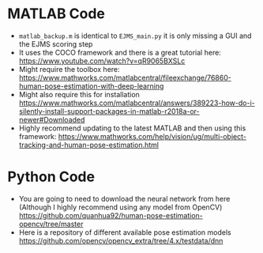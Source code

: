 # MATLAB Code
- `matlab_backup.m` is identical to `EJMS_main.py` it is only missing a GUI and the EJMS scoring step
- It uses the COCO framework and there is a great tutorial here: https://www.youtube.com/watch?v=qR9065BXSLc
- Might require the toolbox here:
  https://www.mathworks.com/matlabcentral/fileexchange/76860-human-pose-estimation-with-deep-learning
- Might also require this for installation
  https://www.mathworks.com/matlabcentral/answers/389223-how-do-i-silently-install-support-packages-in-matlab-r2018a-or-newer#Downloaded
- Highly recommend updating to the latest MATLAB and then using this framework:
 https://www.mathworks.com/help/vision/ug/multi-object-tracking-and-human-pose-estimation.html
# Python Code 
- You are going to need to download the neural network from here (Although I highly recommend using any model from OpenCV)
  https://github.com/quanhua92/human-pose-estimation-opencv/tree/master
- Here is a repository of different available pose estimation models
  https://github.com/opencv/opencv_extra/tree/4.x/testdata/dnn
